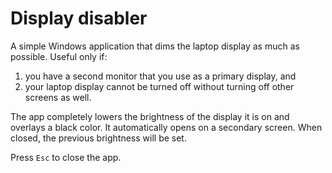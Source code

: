 # Display disabler
A simple Windows application that dims the laptop display as much as possible. Useful only if:
1) you have a second monitor that you use as a primary display, and
2) your laptop display cannot be turned off without turning off other screens as well.

The app completely lowers the brightness of the display it is on and overlays a black color. It automatically opens on a secondary screen. When closed, the previous brightness will be set.

Press `Esc` to close the app.
